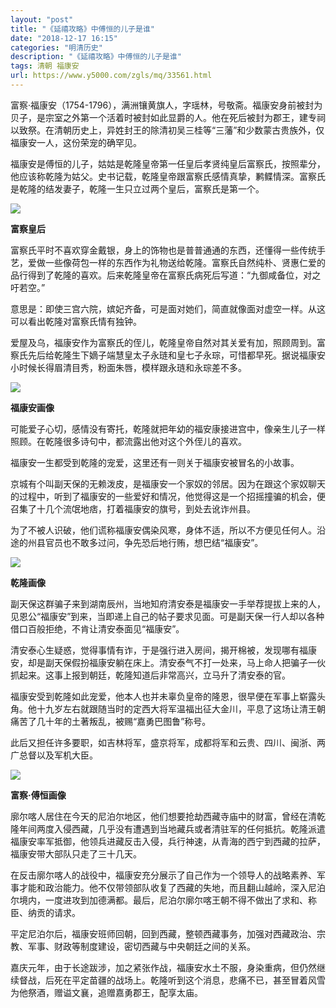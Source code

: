 ```yaml
---
layout: "post"
title: "《延禧攻略》中傅恒的儿子是谁"
date: "2018-12-17 16:15"
categories: "明清历史"
description: "《延禧攻略》中傅恒的儿子是谁"
tags: 清朝 福康安
url: https://www.y5000.com/zgls/mq/33561.html
---
```






富察·福康安（1754-1796），满洲镶黄旗人，字瑶林，号敬斋。福康安身前被封为贝子，是宗室之外第一个活着时被封如此显爵的人。他在死后被封为郡王，建专祠以致祭。在清朝历史上，异姓封王的除清初吴三桂等“三藩”和少数蒙古贵族外，仅福康安一人，这份荣宠的确罕见。

福康安是傅恒的儿子，姑姑是乾隆皇帝第一任皇后孝贤纯皇后富察氏，按照辈分，他应该称乾隆为姑父。史书记载，乾隆皇帝跟富察氏感情真挚，鹣鲽情深。富察氏是乾隆的结发妻子，乾隆一生只立过两个皇后，富察氏是第一个。

![](https://img.y5000.com/uploads/allimg/180925/14-1P925140F32O.jpg)

**富察皇后**

富察氏平时不喜欢穿金戴银，身上的饰物也是普普通通的东西，还懂得一些传统手艺，爱做一些像荷包一样的东西作为礼物送给乾隆。富察氏自然纯朴、贤惠仁爱的品行得到了乾隆的喜欢。后来乾隆皇帝在富察氏病死后写道：“九御咸备位，对之吁若空。”

意思是：即使三宫六院，嫔妃齐备，可是面对她们，简直就像面对虚空一样。从这可以看出乾隆对富察氏情有独钟。

爱屋及乌，福康安作为富察氏的侄儿，乾隆皇帝自然对其关爱有加，照顾周到。富察氏先后给乾隆生下嫡子端慧皇太子永琏和皇七子永琮，可惜都早死。据说福康安小时候长得眉清目秀，粉面朱唇，模样跟永琏和永琮差不多。

![](https://img.y5000.com/uploads/allimg/180925/14-1P925140H43Y.jpg)

**福康安画像**

可能爱子心切，感情没有寄托，乾隆就把年幼的福安康接进宫中，像亲生儿子一样照顾。在乾隆很多诗句中，都流露出他对这个外侄儿的喜欢。

福康安一生都受到乾隆的宠爱，这里还有一则关于福康安被冒名的小故事。

京城有个叫副天保的无赖泼皮，是福康安一个家奴的邻居。因为在跟这个家奴聊天的过程中，听到了福康安的一些爱好和情况，他觉得这是一个招摇撞骗的机会，便召集了十几个流氓地痞，打着福康安的旗号，到处去讹诈州县。

为了不被人识破，他们谎称福康安偶染风寒，身体不适，所以不方便见任何人。沿途的州县官员也不敢多过问，争先恐后地行贿，想巴结“福康安”。

![](https://img.y5000.com/uploads/allimg/180925/14-1P925141453K0.jpg)

**乾隆画像**

副天保这群骗子来到湖南辰州，当地知府清安泰是福康安一手举荐提拔上来的人，见恩公“福康安”到来，当即递上自己的帖子要求见面。可是副天保一行人却以各种借口百般拒绝，不肯让清安泰面见“福康安”。

清安泰心生疑惑，觉得事情有诈，于是强行进入房间，揭开棉被，发现哪有福康安，却是副天保假扮福康安躺在床上。清安泰气不打一处来，马上命人把骗子一伙抓起来。这事上报到朝廷，乾隆知道后非常高兴，立马升了清安泰的官。

福康安受到乾隆如此宠爱，他本人也并未辜负皇帝的隆恩，很早便在军事上崭露头角。他十九岁左右就跟随当时的定西大将军温福出征大金川，平息了这场让清王朝痛苦了几十年的土著叛乱，被赐“嘉勇巴图鲁”称号。

此后又担任许多要职，如吉林将军，盛京将军，成都将军和云贵、四川、闽浙、两广总督以及军机大臣。

![](https://img.y5000.com/uploads/allimg/180925/14-1P925140I53V.jpg)

**富察·傅恒画像**

廓尔喀人居住在今天的尼泊尔地区，他们想要抢劫西藏寺庙中的财富，曾经在清乾隆年间两度入侵西藏，几乎没有遭遇到当地藏兵或者清驻军的任何抵抗。乾隆派遣福康安率军抵御，他领兵进藏反击入侵，兵行神速，从青海的西宁到西藏的拉萨，福康安带大部队只走了三十几天。

在反击廓尔喀人的战役中，福康安充分展示了自己作为一个领导人的战略素养、军事才能和政治能力。他不仅带领部队收复了西藏的失地，而且翻山越岭，深入尼泊尔境内，一度进攻到加德满都。最后，尼泊尔廓尔喀王朝不得不做出了求和、称臣、纳贡的请求。

平定尼泊尔后，福康安班师回朝，回到西藏，整顿西藏事务，加强对西藏政治、宗教、军事、财政等制度建设，密切西藏与中央朝廷之间的关系。

嘉庆元年，由于长途跋涉，加之紧张作战，福康安水土不服，身染重病，但仍然继续督战，后死在平定苗疆的战场上。乾隆听到这个消息，悲痛不已，甚至冒着风雪为他祭酒，赠谥文襄，追赠嘉勇郡王，配享太庙。
